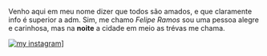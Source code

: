 Venho aqui em meu nome dizer que todos são amados, e que claramente info é superior a adm.
Sim, me chamo *Felipe Ramos* sou uma pessoa alegre e carinhosa, mas na **noite** a cidade em meio as trévas me chama.

[![my instagram](![eu](https://github.com/user-attachments/assets/da3dcbf4-f819-42b5-969b-40bfc210286e)
)](https://www.instagram.com/r4mos_fp/)]
